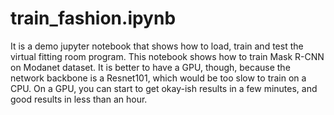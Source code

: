 # train_fashion.ipynb
It is a demo jupyter notebook that shows how to load, train and test the virtual fitting room program.
This notebook shows how to train Mask R-CNN on Modanet dataset. It is better to have a GPU, though, because the network backbone is a Resnet101, which would be too slow to train on a CPU. On a GPU, you can start to get okay-ish results in a few minutes, and good results in less than an hour.
